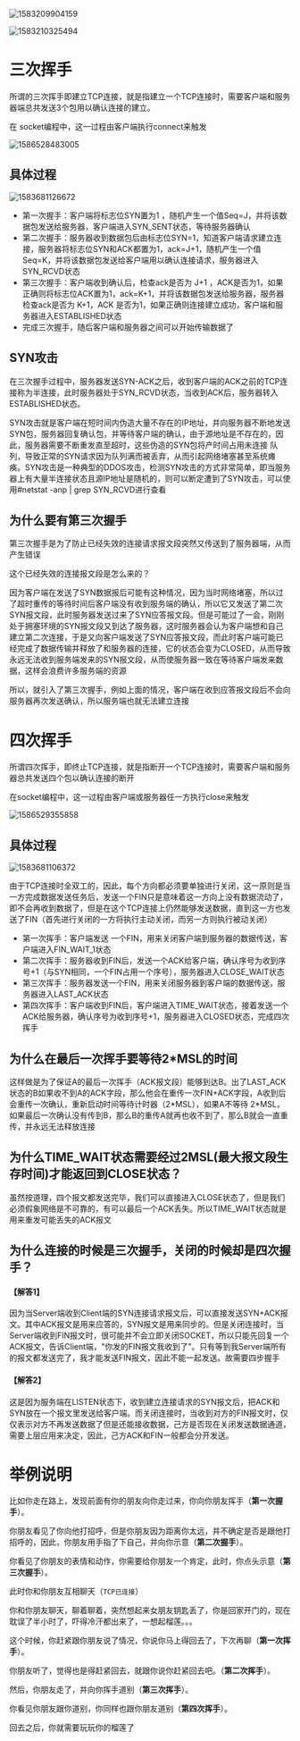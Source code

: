 ![1583209904159](.\image\1583209904159.png)

![1583210325494](.\image\1583210325494.png)

# 三次挥手

所谓的三次挥手即建立TCP连接，就是指建立一个TCP连接时，需要客户端和服务器端总共发送3个包用以确认连接的建立。

在 socket编程中，这一过程由客户端执行connect来触发

![1586528483005](.\image\1586528483005.png)

## 具体过程

![1583681126672](.\image\1583681126672.png)

+ 第一次握手：客户端将标志位SYN置为1 ，随机产生一个值Seq=J，并将该数据包发送给服务器，客户端进入SYN_SENT状态，等待服务器确认
+ 第二次握手：服务器收到数据包后由标志位SYN=1，知道客户端请求建立连接，服务器将标志位SYN和ACK都置为1，ack=J+1，随机产生一个值Seq=K，并将该数据包发送给客户端用以确认连接请求，服务器进入SYN_RCVD状态
+ 第三次握手：客户端收到确认后，检查ack是否为 J+1 ，ACK是否为1，如果正确则将标志位ACK置为1，ack=K+1，并将该数据包发送给服务器，服务器检查ack是否为 K+1，ACK 是否为1，如果正确则连接建立成功，客户端和服务器进入ESTABLISHED状态
+ 完成三次握手，随后客户端和服务器之间可以开始传输数据了

## SYN攻击

在三次握手过程中，服务器发送SYN-ACK之后，收到客户端的ACK之前的TCP连接称为半连接，此时服务器处于SYN_RCVD状态，当收到ACK后，服务器转入ESTABLISHED状态。

SYN攻击就是客户端在短时间内伪造大量不存在的IP地址，并向服务器不断地发送SYN包，服务器回复确认包，并等待客户端的确认，由于源地址是不存在的，因此，服务器需要不断重发直至超时，这些伪造的SYN包将产时间占用未连接 队列，导致正常的SYN请求因为队列满而被丢弃，从而引起网络堵塞甚至系统瘫痪。SYN攻击是一种典型的DDOS攻击，检测SYN攻击的方式非常简单，即当服务器上有大量半连接状态且源IP地址是随机的，则可以断定遭到了SYN攻击，可以使用#netstat -anp | grep SYN_RCVD进行查看

## 为什么要有第三次握手

第三次握手是为了防止已经失效的连接请求报文段突然又传送到了服务器端，从而产生错误

这个已经失效的连接报文段是怎么来的？

因为客户端在发送了SYN数据报后可能有这种情况，因为当时网络堵塞，所以过了超时重传的等待时间后客户端没有收到服务端的确认，所以它又发送了第二次SYN报文段，此时服务器发送过来了SYN应答报文段。但是可能过了一会，刚刚处于拥塞环境的SYN报文段又到达了服务器，这时服务器会认为客户端想和自己建立第二次连接，于是又向客户端发送了SYN应答报文段，而此时客户端可能已经完成了数据传输并释放了和服务器的连接，它的状态会变为CLOSED，从而导致永远无法收到服务端发来的SYN报文段，从而使服务器一致在等待客户端发来数据，这样会浪费许多服务端的资源

所以，就引入了第三次握手，例如上面的情况，客户端在收到应答报文段后不会向服务器再次发送确认，所以服务端也就无法建立连接



# 四次挥手

所谓四次挥手，即终止TCP连接，就是指断开一个TCP连接时，需要客户端和服务器总共发送四个包以确认连接的断开

在socket编程中，这一过程由客户端或服务器任一方执行close来触发

![1586529355858](.\image\1586529355858.png)

## 具体过程

![1583681106372](.\image\1583681106372.png)

由于TCP连接时全双工的，因此，每个方向都必须要单独进行关闭，这一原则是当一方完成数据发送任务后，发送一个FIN只是意味着这一方向上没有数据流动了，即不会再收到数据了，但是在这个TCP连接上仍然能够发送数据，直到这一方也发送了FIN（首先进行关闭的一方将执行主动关闭，而另一方则执行被动关闭）

+ 第一次挥手：客户端发送 一个FIN，用来关闭客户端到服务器的数据传送，客户端进入FIN_WAIT_1状态
+ 第二次挥手：服务器收到FIN后，发送一个ACK给客户端，确认序号为收到序号+1（与SYN相同，一个FIN占用一个序号），服务器进入CLOSE_WAIT状态
+ 第三次挥手：服务器发送一个FIN，用来关闭服务器到客户端的数据传送，服务器进入LAST_ACK状态
+ 第四次挥手：客户端收到FIN后，客户端进入TIME_WAIT状态，接着发送一个ACK给服务器，确认序号为收到序号+1，服务器进入CLOSED状态，完成四次挥手

## 为什么在最后一次挥手要等待2*MSL的时间

这样做是为了保证A的最后一次挥手（ACK报文段）能够到达B。出了LAST_ACK状态的B如果收不到A的ACK字段，那么他会在重传一次FIN+ACK字段，A收到后会重传一次确认，重新启动时间等待计时器（2\*MSL），如果A不等待 2*MSL，如果最后一次确认没有传到B，那么B的重传A就再也收不到了，那么B就会一直重传，并永远无法释放连接

## 为什么TIME_WAIT状态需要经过2MSL(最大报文段生存时间)才能返回到CLOSE状态？

虽然按道理，四个报文都发送完毕，我们可以直接进入CLOSE状态了，但是我们必须假象网络是不可靠的，有可以最后一个ACK丢失。所以TIME_WAIT状态就是用来重发可能丢失的ACK报文

## 为什么连接的时候是三次握手，关闭的时候却是四次握手？

#### 【解答1】

因为当Server端收到Client端的SYN连接请求报文后，可以直接发送SYN+ACK报文。其中ACK报文是用来应答的，SYN报文是用来同步的。但是关闭连接时，当Server端收到FIN报文时，很可能并不会立即关闭SOCKET，所以只能先回复一个ACK报文，告诉Client端，"你发的FIN报文我收到了"。只有等到我Server端所有的报文都发送完了，我才能发送FIN报文，因此不能一起发送。故需要四步握手

#### 【解答2】

这是因为服务端在LISTEN状态下，收到建立连接请求的SYN报文后，把ACK和SYN放在一个报文里发送给客户端。而关闭连接时，当收到对方的FIN报文时，仅仅表示对方不再发送数据了但是还能接收数据，己方是否现在关闭发送数据通道，需要上层应用来决定，因此，己方ACK和FIN一般都会分开发送。



# 举例说明

比如你走在路上，发现前面有你的朋友向你走过来，你向你朋友挥手（**第一次握手**）。

你朋友看见了你向他打招呼，但是你朋友因为距离你太远，并不确定是否是跟他打招呼的，因此，你朋友用手指了下自己，并向你示意（**第二次握手**）。

你看见了你朋友的表情和动作，你需要给你朋友一个肯定，此时，你点头示意（**第三次握手**）。

此时你和你朋友互相聊天（`TCP已连接`）



你和你朋友聊天，聊着聊着，突然想起来女朋友钥匙丢了，你是回家开门的，现在耽误了半小时了，吓得冷汗都出来了，一想起榴莲。。。

这个时候，你赶紧跟你朋友说了情况，你说你马上得回去了，下次再聊（**第一次挥手**）。

你朋友听了，觉得也是得赶紧回去，就跟你说你赶紧回去吧。（**第二次挥手**）。

然后，你朋友走了，并向你挥手道别（**第三次挥手**）。

你看见你朋友跟你道别，你同样也跟你朋友道别（**第四次挥手**）。

回去之后，你就需要玩玩你的榴莲了
